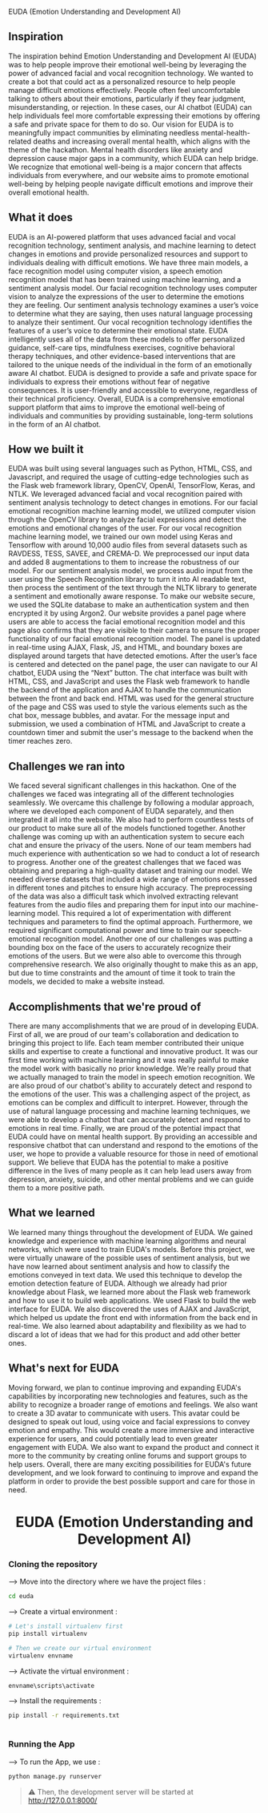 EUDA (Emotion Understanding and Development AI)

## Inspiration
The inspiration behind Emotion Understanding and Development AI (EUDA) was to help people improve their emotional well-being by leveraging the power of advanced facial and vocal recognition technology. We wanted to create a bot that could act as a personalized resource to help people manage difficult emotions effectively. People often feel uncomfortable talking to others about their emotions, particularly if they fear judgment, misunderstanding, or rejection. In these cases, our AI chatbot (EUDA) can help individuals feel more comfortable expressing their emotions by offering a safe and private space for them to do so. Our vision for EUDA is to meaningfully impact communities by eliminating needless mental-health-related deaths and increasing overall mental health, which aligns with the theme of the hackathon. Mental health disorders like anxiety and depression cause major gaps in a community, which EUDA can help bridge.  We recognize that emotional well-being is a major concern that affects individuals from everywhere, and our website aims to promote emotional well-being by helping people navigate difficult emotions and improve their overall emotional health.

## What it does
EUDA is an AI-powered platform that uses advanced facial and vocal recognition technology, sentiment analysis, and machine learning to detect changes in emotions and provide personalized resources and support to individuals dealing with difficult emotions. We have three main models, a face recognition model using computer vision, a speech emotion recognition model that has been trained using machine learning, and a sentiment analysis model. Our facial recognition technology uses computer vision to analyze the expressions of the user to determine the emotions they are feeling. Our sentiment analysis technology examines a user’s voice to determine what they are saying, then uses natural language processing to analyze their sentiment. Our vocal recognition technology identifies the features of a user’s voice to determine their emotional state. EUDA intelligently uses all of the data from these models to offer personalized guidance, self-care tips, mindfulness exercises, cognitive behavioral therapy techniques, and other evidence-based interventions that are tailored to the unique needs of the individual in the form of an emotionally aware AI chatbot. EUDA is designed to provide a safe and private space for individuals to express their emotions without fear of negative consequences. It is user-friendly and accessible to everyone, regardless of their technical proficiency. Overall, EUDA is a comprehensive emotional support platform that aims to improve the emotional well-being of individuals and communities by providing sustainable, long-term solutions in the form of an AI chatbot.

## How we built it
EUDA was built using several languages such as Python, HTML, CSS, and Javascript, and required the usage of cutting-edge technologies such as the Flask web framework library, OpenCV, OpenAI, TensorFlow, Keras, and NTLK. We leveraged advanced facial and vocal recognition paired with sentiment analysis technology to detect changes in emotions. For our facial emotional recognition machine learning model, we utilized computer vision through the OpenCV library to analyze facial expressions and detect the emotions and emotional changes of the user. For our vocal recognition machine learning model, we trained our own model using Keras and Tensorflow with around 10,000 audio files from several datasets such as RAVDESS, TESS, SAVEE, and CREMA-D. We preprocessed our input data and added 8 augmentations to them to increase the robustness of our model. For our sentiment analysis model, we process audio input from the user using the Speech Recognition library to turn it into AI readable text, then process the sentiment of the text through the NLTK library to generate a sentiment and emotionally aware response. To make our website secure, we used the SQLite database to make an authentication system and then encrypted it by using Argon2. Our website provides a panel page where users are able to access the facial emotional recognition model and this page also confirms that they are visible to their camera to ensure the proper functionality of our facial emotional recognition model. The panel is updated in real-time using AJAX, Flask, JS, and HTML, and boundary boxes are displayed around targets that have detected emotions. After the user’s face is centered and detected on the panel page, the user can navigate to our AI chatbot, EUDA using the “Next” button. The chat interface was built with HTML, CSS, and JavaScript and uses the Flask web framework to handle the backend of the application and AJAX to handle the communication between the front and back end. HTML was used for the general structure of the page and CSS was used to style the various elements such as the chat box, message bubbles, and avatar. For the message input and submission, we used a combination of HTML and JavaScript to create a countdown timer and submit the user's message to the backend when the timer reaches zero. 

## Challenges we ran into
We faced several significant challenges in this hackathon. One of the challenges we faced was integrating all of the different technologies seamlessly. We overcame this challenge by following a modular approach, where we developed each component of EUDA separately, and then integrated it all into the website. We also had to perform countless tests of our product to make sure all of the models functioned together. Another challenge was coming up with an authentication system to secure each chat and ensure the privacy of the users. None of our team members had much experience with authentication so we had to conduct a lot of research to progress. Another one of the greatest challenges that we faced was obtaining and preparing a high-quality dataset and training our model. We needed diverse datasets that included a wide range of emotions expressed in different tones and pitches to ensure high accuracy. The preprocessing of the data was also a difficult task which involved extracting relevant features from the audio files and preparing them for input into our machine-learning model. This required a lot of experimentation with different techniques and parameters to find the optimal approach. Furthermore, we required significant computational power and time to train our speech-emotional recognition model. Another one of our challenges was putting a bounding box on the face of the users to accurately recognize their emotions of the users. But we were also able to overcome this through comprehensive research. We also originally thought to make this as an app, but due to time constraints and the amount of time it took to train the models, we decided to make a website instead. 


## Accomplishments that we're proud of
There are many accomplishments that we are proud of in developing EUDA. First of all, we are proud of our team's collaboration and dedication to bringing this project to life. Each team member contributed their unique skills and expertise to create a functional and innovative product. It was our first time working with machine learning and it was really painful to make the model work with basically no prior knowledge. We’re really proud that we actually managed to train the model in speech emotion recognition. We are also proud of our chatbot's ability to accurately detect and respond to the emotions of the user. This was a challenging aspect of the project, as emotions can be complex and difficult to interpret. However, through the use of natural language processing and machine learning techniques, we were able to develop a chatbot that can accurately detect and respond to emotions in real time. Finally, we are proud of the potential impact that EUDA could have on mental health support. By providing an accessible and responsive chatbot that can understand and respond to the emotions of the user, we hope to provide a valuable resource for those in need of emotional support. We believe that EUDA has the potential to make a positive difference in the lives of many people as it can help lead users away from depression, anxiety, suicide, and other mental problems and we can guide them to a more positive path. 

## What we learned
We learned many things throughout the development of EUDA. We gained knowledge and experience with machine learning algorithms and neural networks, which were used to train EUDA's models. Before this project, we were virtually unaware of the possible uses of sentiment analysis, but we have now learned about sentiment analysis and how to classify the emotions conveyed in text data. We used this technique to develop the emotion detection feature of EUDA. Although we already had prior knowledge about Flask, we learned more about the Flask web framework and how to use it to build web applications. We used Flask to build the web interface for EUDA. We also discovered the uses of AJAX and JavaScript, which helped us update the front end with information from the back end in real-time. We also learned about adaptability and flexibility as we had to discard a lot of ideas that we had for this product and add other better ones. 

## What's next for EUDA
Moving forward, we plan to continue improving and expanding EUDA's capabilities by incorporating new technologies and features, such as the ability to recognize a broader range of emotions and feelings. We also want to create a 3D avatar to communicate with users. This avatar could be designed to speak out loud, using voice and facial expressions to convey emotion and empathy. This would create a more immersive and interactive experience for users, and could potentially lead to even greater engagement with EUDA. We also want to expand the product and connect it more to the community by creating online forums and support groups to help users. Overall, there are many exciting possibilities for EUDA's future development, and we look forward to continuing to improve and expand the platform in order to provide the best possible support and care for those in need.


<div align="center">


# EUDA (Emotion Understanding and Development AI)
</div>

### Cloning the repository


--> Move into the directory where we have the project files : 
```bash
cd euda

```

--> Create a virtual environment :
```bash
# Let's install virtualenv first
pip install virtualenv

# Then we create our virtual environment
virtualenv envname

```

--> Activate the virtual environment :
```bash
envname\scripts\activate

```

--> Install the requirements :
```bash
pip install -r requirements.txt

```

#

### Running the App

--> To run the App, we use :
```bash
python manage.py runserver

```

> ⚠ Then, the development server will be started at http://127.0.0.1:8000/

#


</table>



